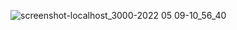 
![screenshot-localhost_3000-2022 05 09-10_56_40](https://user-images.githubusercontent.com/60251000/167349332-0b166da6-b3c8-4be9-91c9-c21de6cfbdc8.png)
